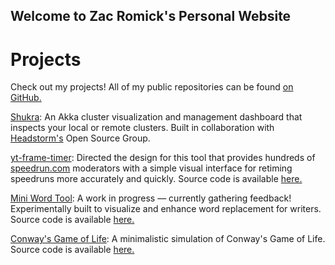 ## Welcome to Zac Romick's Personal Website

# Projects

Check out my projects! All of my public repositories can be found [on GitHub.](https://github.com/zromick)

[Shukra](https://github.com/Headstorm/shukra): An Akka cluster visualization and management dashboard that inspects your local or remote clusters. Built in collaboration with [Headstorm's](https://www.headstorm.com) Open Source Group.

[yt-frame-timer](https://slashinfty.github.io/yt-frame-timer/): Directed the design for this tool that provides hundreds of [speedrun.com](https://www.speedrun.com) moderators with a simple visual interface for retiming speedruns more accurately and quickly. Source code is available [here.](https://github.com/slashinfty/yt-frame-timer)

[Mini Word Tool](https://zromick.github.io/Mini-Word-Tool-2): A work in progress — currently gathering feedback! Experimentally built to visualize and enhance word replacement for writers. Source code is available [here.](https://github.com/zromick/Mini-Word-Tool-2)

[Conway's Game of Life](https://zromick.github.io/conways-game-of-life): A minimalistic simulation of Conway's Game of Life. Source code is available [here.](https://github.com/zromick/conways-game-of-life)
